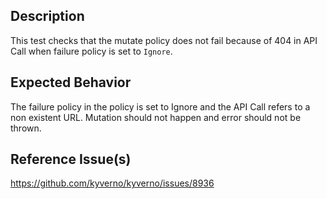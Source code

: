 ## Description

This test checks that the mutate policy does not fail because of 404 in API Call when failure policy is set to `Ignore`.

## Expected Behavior

The failure policy in the policy is set to Ignore and the API Call refers to a non existent URL. Mutation should not happen and error should not be thrown. 

## Reference Issue(s)

https://github.com/kyverno/kyverno/issues/8936
